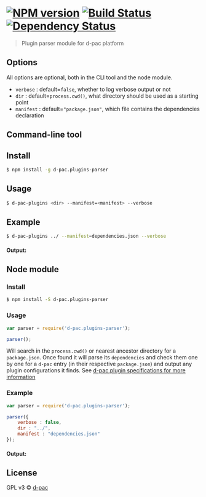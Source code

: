 #  [![NPM version][npm-image]][npm-url] [![Build Status][travis-image]][travis-url] [![Dependency Status][daviddm-url]][daviddm-image]

> Plugin parser module for d-pac platform

## Options

All options are optional, both in the CLI tool and the node module.

* `verbose`  : default=`false`, whether to log verbose output or not
* `dir`      : default=`process.cwd()`, what directory should be used as a starting point
* `manifest` : default=`"package.json"`, which file contains the dependencies declaration

## Command-line tool

## Install

```sh
$ npm install -g d-pac.plugins-parser
```

## Usage

```sh
$ d-pac-plugins <dir> --manifest=<manifest> --verbose
```

## Example

```sh
$ d-pac-plugins ../ --manifest=dependencies.json --verbose
```

#### Output:

## Node module

### Install

```sh
$ npm install -S d-pac.plugins-parser
```

### Usage

```js
var parser = require('d-pac.plugins-parser');

parser();
```

Will search in the `process.cwd()` or nearest ancestor directory for a `package.json`. Once found it will parse its `dependencies` and check them one by one for a `d-pac` entry (in their respective `package.json`) and output any plugin configurations it finds.
See [d-pac.plugin specifications for more information](http://d-pac.github.io/d-pac.docs/developer/plugin%20specification.html)


### Example

```js
var parser = require('d-pac.plugins-parser');

parser({
    verbose : false,
    dir : "../",
    manifest : "dependencies.json"
});
```

#### Output:

## License

GPL v3 © [d-pac](http://www.d-pac.be)


[npm-url]: https://npmjs.org/package/d-pac.plugins-parser
[npm-image]: https://badge.fury.io/js/d-pac.plugins-parser.svg
[travis-url]: https://travis-ci.org/d-pac/d-pac.plugins-parser
[travis-image]: https://travis-ci.org/d-pac/d-pac.plugins-parser.svg?branch=master
[daviddm-url]: https://david-dm.org/d-pac/d-pac.plugins-parser.svg?theme=shields.io
[daviddm-image]: https://david-dm.org/d-pac/d-pac.plugins-parser
